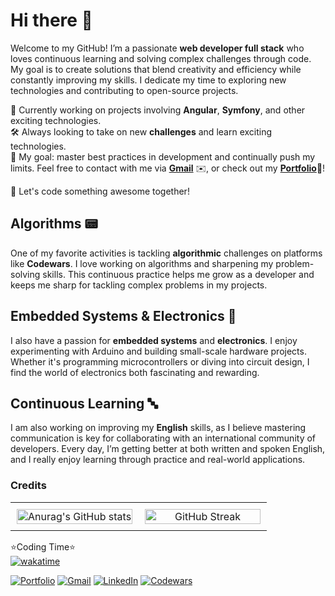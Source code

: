 # Hi there 👋

Welcome to my GitHub! I’m a passionate **web developer full stack** who loves continuous learning and solving complex challenges through code. My goal is to create solutions that blend creativity and efficiency while constantly improving my skills. I dedicate my time to exploring new technologies and contributing to open-source projects.

🌱 Currently working on projects involving **Angular**, **Symfony**, and other exciting technologies.<br>
🛠 Always looking to take on new **challenges** and learn exciting technologies.<br>
🎯 My goal: master best practices in development and continually push my limits.
Feel free to contact with me via [**Gmail**](mailto:tarik.dahhane.pro@gmail.com) ✉️, or check out my [**Portfolio**](https://zibounne.github.io/Portfolio/)📘!

🚀 Let's code something awesome together!

## Algorithms 📟
One of my favorite activities is tackling **algorithmic** challenges on platforms like **Codewars**. I love working on algorithms and sharpening my problem-solving skills. This continuous practice helps me grow as a developer and keeps me sharp for tackling complex problems in my projects.

## Embedded Systems & Electronics 🤖
I also have a passion for **embedded systems** and **electronics**. I enjoy experimenting with Arduino and building small-scale hardware projects. Whether it's programming microcontrollers or diving into circuit design, I find the world of electronics both fascinating and rewarding.

## Continuous Learning 🔤
I am also working on improving my **English** skills, as I believe mastering communication is key for collaborating with an international community of developers. Every day, I’m getting better at both written and spoken English, and I really enjoy learning through practice and real-world applications.

### Credits

<table style="width: 100%; border-collapse: collapse;">
  <tr>
    <td style="width: 50%; text-align: center; padding: 10px;">
      <img src="https://github-readme-stats.vercel.app/api?username=Zibounne&show_icons=true&theme=radical" alt="Anurag's GitHub stats" style="width: 100%; max-width: 500px; height: auto;" />
    </td>
    <td style="width: 50%; text-align: center; padding: 10px;">
      <img src="https://github-readme-streak-stats.herokuapp.com/?user=Zibounne&theme=radical" alt="GitHub Streak" style="width: 100%; max-width: 500px; height: auto;" />
    </td>
  </tr>
</table>

⭐Coding Time⭐
<br>
[![wakatime](https://wakatime.com/badge/user/018ee67a-8597-4af3-ab6a-199ac4f20f9d.svg)](https://wakatime.com/@018ee67a-8597-4af3-ab6a-199ac4f20f9d)
<br>

[![Portfolio](https://img.shields.io/badge/Portfolio-%23000000.svg?style=for-the-badge)](https://zibounne.github.io/Portfolio/) [![Gmail](https://img.shields.io/badge/Gmail-D14836?style=for-the-badge&logo=gmail&logoColor=white)](mailto:tarik.dahhane.pro@gmail.com) [![LinkedIn](https://img.shields.io/badge/linkedin-%230077B5.svg?style=for-the-badge&logo=linkedin&logoColor=white)](https://www.linkedin.com/in/tarik-dahhane-0777b3313)  [![Codewars](https://img.shields.io/badge/Codewars-B1361E?style=for-the-badge&logo=codewars&logoColor=grey)](https://www.codewars.com/users/Zibounne)
